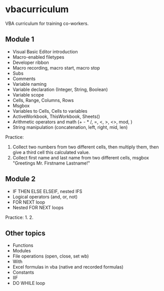 # vbacurriculum
VBA curriculum for training co-workers.

## Module 1

- Visual Basic Editor introduction
- Macro-enabled filetypes
- Developer ribbon
- Macro recording, macro start, macro stop
- Subs
- Comments
- Variable naming
- Variable declaration (Integer, String, Boolean)
- Variable scope
- Cells, Range, Columns, Rows
- Msgbox
- Variables to Cells, Cells to variables
- ActiveWorkbook, ThisWorkbook, Sheets()
- Arithmetic operators and math (+ - * /, =, <, >, <>, mod, \)
- String manipulation (concatenation, left, right, mid, len)

Practice: 
1. Collect two numbers from two different cells, then multiply them, then give a third cell this calculated value.
2. Collect first name and last name from two different cells, msgbox "Greetings Mr. Firstname Lastname!"

## Module 2

- IF THEN ELSE ELSEIF, nested IFS
- Logical operators (and, or, not)
- FOR NEXT loop
- Nested FOR NEXT loops

Practice:
1. 
2. 


## Other topics

- Functions
- Modules
- File operations (open, close, set wb)
- With
- Excel formulas in vba (native and recorded formulas)
- Constants
- IIF
- DO WHILE loop
